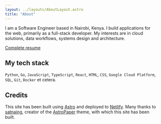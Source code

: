 ```yaml
---
layout: ../layouts/AboutLayout.astro
title: "About"
---
```


I am a Software Engineer based in Nairobi, Kenya. I build applications for the web, primarily as a full-stack developer.
My interests are in cloud solutions, data workflows, systems design and architecture.

[Complete resume](/assets/resume.pdf)

## My tech stack

`Python`, `Go`, `JavaScript`, `TypeScript`, `React`, `HTML`, `CSS`, `Google Cloud Platform`, `SQL`, `Git`, `Docker` et cetera.

## Credits

This site has been built using [Astro](https://astro.build/) and deployed to [Netlify](https://www.netlify.com/). Many thanks to [satnaing](https://github.com/satnaing), creator of the [AstroPaper](https://astro.build/themes/details/astro-paper/) theme, with which this site has been built.
